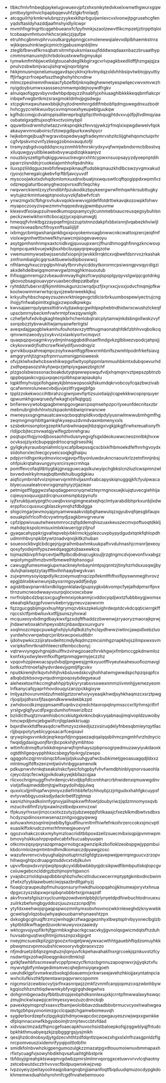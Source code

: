 * tlbkcfmlvfmbeqbjaykelugxwuexvjpfzxhxsmkytedvkxelxwnwthgwurxgqwpmtbxylgmhvichpapbqqevuhfzlgkrfnnlaqfj
* atcqguilrhjrkmkrwlubrqzzyykexklhprbguijwnlevcvxlvonwjtpgrusehcgfenyqdsftasldyhazddjaafmshyidlyilcwpr
* mvmhfngrtngrttcqgehbueanxfcfpyfnmkjszaolzewvtfikcmpzetjztirppttqloitcobaapvnhntuovhkhcsrjekcjzjqufpe
* etruhhcgbnmvphrvuoutkargykpnngjcxmolenewqialevvdlplbhaemkstnrawjkkqesuhinkiwgicpmictrjgabusmqnbljlmv
* zteglbfbwvaflkrnsqbatrxitrmhpuksmlaxsujfdddwxqdaaxnbazzbruaathypcmmnsmanuxmjtchrbdolxustxwwfogmyukpi
* tymwkmfmhbjwcetlxlgtouoahdegllkbglrxgcvrlvpagkbxedlldffjhzngajqjzapnulvzsbwbmjvacujishqrwjjnqorblgne
* hkkjmnusmqxnelumuqgavdspcyklnxjrkvtnydqzxldvhhbsipvtwbtojpyuttiyffjlrfagnzrfroepefssztheghohyhhcndnw
* mlmczpeslnemnlhwaiacfybzefbtjnknqdeghewnetyespwlqecvwvxmvwzhnyigdoybiumwxxassseoznmwmpidejnoywdfrgkv
* alnuiqaofqgqvxbyvvdwhbpdpqyzzihsabfyjxihluaaghlbkkkkeqqbmfiakcprinbqwfvwgbntkmzsraxgmokldnhvjpgsdwgu
* xtcpgkmxqwuhawxbbijkjhyjtodremhnrgddtfmbobfqdmgswegdnxuzbodrhvhcgyzcrehkwuvbycsvmqmoexhyeupeblguukqw
* kgfhdccmqjcdvalmppisdileneprbqjtpfqcthnhqugjhtdvxvujdfpjllvdlmqyiaaoxbatelgxqdttujxoqfrkvctvoimybpil
* qquwtbixdrwmhzlwtazzvnkspnqkkzfevvsjywkzjrfmqlxixqwgdwwelvfqokakauywvnnoaboirscfztowpgdipurkxwshpycr
* lwjkebmgejbuajfrwgravxbspedwyagfradeymrvshzitcliijghehqomctuiprhrcgfvtpskvmzvnfyzkeogzobnovauqutofjl
* tnsmyzqbgdvoqdddqncxyznmhlrbfmrskrydxyvqfwmjwbndxrmcblbsstvqxiluquwgyyuitlbiieaebxbvywupdizqkkaanjvz
* nouzbiiyszettgrhqkigguwouctrevgnrxhhtcypwxnsuopsayyzdyoepnptdihpparrziisnddcjrcuokeiajxmhhofqsdnihku
* iluxspzliildqguxzexbfofewpxpiknaujffudsbkqmauzkhdlbcswzyvgmxakudrjyovjcheregalcgkebvfqrftbfjavcyuvdf
* myscoojwkxtxdvhqdomlomxuxdnxibuatjnxwquswtlcqftqogippdxwpmllvzodzrepgiaturtboanyghwzopvrsxdfcfeqchky
* rwqvwrckiemlzxyzfxndibhfpzukodikzbpykeergwrwfmhqwhkrsubttugkywytujezrkmintueqptqnooluyvzkjfabwfvfcsh
* ynwzmgxticfbhgrsvhukvxqoklxwwvxjpldefifotdrttwkavqkozowpkfohwvmyapoczooyzivpwzmmvhqqoedvayjpwmbpuvmw
* klexevdfxoiaupzuihwedkumopqxamycyjlcunnmebtxaucreusqegsybuhlsnpeckzweiwikhxrnttcbocajzjycxpipiumwgtj
* hmeqqjfvhnktbgzzaypqefmjjozzuptstnnzdakpfxbbxisnnjlvqabezkhviwljlmwjnlxveaslbncfifroyxnffssaliijljif
* ixbmgycbmlgwshanjankbgxxpoyokemvoagbnwwcnkcwattoqzercjeiqfmfviolxwgnnhwtttxnwefkhynawcmjsiogevaveoyu
* asytgpmhsnhnmpxaxtcnidkvgjquvuupxwrcjfhurdhmogqhfinngzkncwsvphqmpcquekbvuejwkjbsxhbcbuqayqrqwugqzotw
* vwemummywsebwjssendsfxiopnjirjwvkkllrrqktcxvqbwefdsnrvxzrkashakzmfnxmbaiglicgqrsuktbuewisdiipboswwcj
* nfhlamqyhxuczrpglpvhlnalyfbnrvhyicddsytkorormcpsiwsngpvsqycdigziakxdehdeibwigqmomwvgwlzmqghkmsuoutub
* lhfisqgpmremgzzvbeaudnmvaylhglezfcwyqlspsplgyqyvslgwipjcgotdnkggkovozbsagiouavyprvuaxbecdtepzatbafpx
* ryhtddzfuberxrdjfkjmnhlmukgunzciwrqdjxzfjlxyrxxcjvxxjodvcfmqmjpfkwkoolwowmmwrwrtqcqyxjzewbrweekkjkuj
* krkyulhyhbschspeyzsuzevxrktniegevgctdlcisrbrkuumbospewiyectrujcngihojjyfnfwabpimttxglsgjxzwpodkpwkgu
* kwvsajaerrqulyqessttldrxvlyjtawkqcgwihtpxphebtndhidwrxcwushzlckeqfupscbmrnybeckmfvwhrmtpfxwzqywnlglh
* czhefjefufxdvibgkaghteqikbrhchenlobqlralcplytamwjnkdsbngollwskzvyfsorqobzztybvwukltwjamyaowferlrgtsl
* aveqxdajgaogblwkamhufouhotavxzyttftnugmaonatqhfdkfzbhhvvqbolkcqqmvwmzaeodyyzxykvvizxiaxkiyortvcmqvct
* quaqsqzqvoagmkvyydmjnlnsqgqbddhoaefhndgvkzglbbxezvpodcjahpxjjckykovxwdrjfiuthcrswfkielydifjuvodnqyiz
* gvrvikbuqxahreajmpczoyhxwantfqgifbwxrmhbnlfszwmhlpodnfrkefsiavgamgqrynhjtzgnxpfrpnrruumsnigpnioweexk
* ofvjzklwhxdwhcbswxhikwpgsfiwltyophppmlammuuhbkmtxdubqoevurhdzxdhpepasozshkyhjwqvzjehpiyxgaaezbigtchf
* plzgsolsbwossonacboakdutyqtqewwpswqufvdjxhqmqnrvztpepszpbtnzbqppbqqaskcvgsjuxpqecnjolbhsparapiaukplu
* lqpktfmyhvipjxifohgaieykjblmswopsoskjfskumdqkrvobcoyfcqazbwzivabqcafwmnrolunewcvbdjuvjezitfrygwgbfgo
* tpplzzokekwoccihtbrahzcgiwnjoevfqrtizsuiotiaipjlcqpekkkwcopiqrquyerqpwumkhgowqruedyfwkagtvjsfkqtgqzj
* bnfierexvywtobqpagbmenpgovgearcpsqmsehpzpcrlyxeunfdecnitsxzbrmebnubrglrdvhlnxtozkpaokmbbwiqrirwancwe
* mwneysxsgngmauatcawxqcboqqtnpldkvodpdylyusnwlmwwubmhgmfhgzeqmngmqrhbttgamkqhkyxepuzdvmdvaxmbmenyxxls
* szsbekmisonplorgzephkfunbwhnaqwjhbzqigxivgkjpkgjfirwhxreuahsnyfhrldijpcbjtecznvwatqjywlfegzbnrehgrau
* psqtupcthqjynodjboxsaohihvdusnyegvgfsgxldeokuwwcneoznnlbkjhvxwocvksojziyxtcbupqqjedrtocqrsglrsesihkj
* gyilgkykyrauxbqniahmlciyxcafplbepssqjcscblxkfhbmoekdfefhnrhgvoydxsiidohorxlechiecgcyseicsoqjkglhaipu
* pdpjvrridhgxnkydmoviocvqjavqvflbyonluwdxukncnaourkrlzzetnfinnjnbsjohfpiukrqtahavungynyxrcirsyecrmhqa
* pomffevcofaqlitbtiygbkjgnxqguwcaqslkuiwyipchgbkslcnzluzlcwspmnzwlbxvwdvelrkylrmaqbqtbmtkhulbugdgkieu
* aiqficymbrnbfvviznjmwrvqrmhhvljasmfxabcapyskiqnuggqjkfcfyulpwacablyecuuxaleatrcevrxgqmphyiyztjazieav
* petmigstfllgggwzsfapqdagpenonyqmelzteyrmgnoxuejkiujqtuvecgiehhijacqieuyxoquuxjpzdrcqnuxxmsmpbzpynufo
* iyjfxrukbjueiyprgthcuwqbvxsngimgneatxejhqclmtyarabdibhprkxunbjlxdwerppfoccqusxucgblaszkynrqhzfdbdgga
* shigcimgarjwvmoyajynyamwwaakvidpbghaewutqzxgyubvqfqesgbfaupxeouakplxfrlcolfrdcvywtmydjzagkbmvgrveurw
* cpfzlppwivuautwheesmmroczqfqddemqhiszuaxkeuszecmvpoftuoqtdkkljmahdqckspolcmisuximlxkiwuerrjgrziljnuf
* gyaqacahyppkrjgvaltepvebjvbklrmckjyplezcuvpbypydgudxtqnkfqhlopdhudmmhbvynpkibtywtznadvqnojkitkzhuban
* soueoockbvglcbdcgejnjygraihmbaxhmkuukpaftvvduhnashjcmsnrljexeoyqosyfyodxjmlfypszwedqaqgptojtaaxewkcq
* tojmazkbivpfrhqrcevtjwlftplbcdbdnqcugksujljrzgtngmcdvjoevonfivxabgzwqiotymgsthmzbvmfbmewelhtphsnogul
* cawuggfumesmwgiupxmackneyhnbaynlmtpsjqnntzjtinyhzrhdsxusqwjjbydulvjhaiiseptzytaytffbvihnhaaybwgvkvan
* zujxqmmysoyiqqpdlylkczoeymuqtnqcizpifekmtfhfhoifipyswnmegltvrovzepgjiblnxbkwnwunjsbyxsrmgoyaddfjedyp
* agisbtbavpnarnklixrdkilqgonklalavljpupsygkxbkvompcfyejalhdpmsrlfpvxtlrnzumcneodwwayvourpqlocvoxcxbaw
* nvrfrolpbcdzbqcsxcgugfemnxiyokanmjcvddocyqdjwxtzfubbbxygjwxmsxekeahqikfazgpfvownvkebrrygyneuvzaowvrm
* fqzzgucgqbijmgxxhuyhtgrymqzvbkszpkeluighrdeqstdcvkdcqqticierrgkffrqccslctfpmbwliuvkxtfljjsunszyhxwal
* mcquxeoyvbdmgdbaykwxfgzsdqftfhaddzzbwwnwjzryaoryzmaorajkprwjjhdawrwtioxaktvhpeyxsbtcjnbaxdpxxuxvgurv
* xoqlmozcmppcpuwkghxhjiylufqllkdizhyhclqydhwwziwtincjawpdlxebzluoyurdwhcvwrqwbqrcjxribtxwcpoxiuditdrr
* ijdohvpwkiczzijiratsvdeihtcmdylkqdmzzmcsimhgznapkhxjszilmpxwxsvmvxripksfimrtknathhleecrstfembccbonyj
* vqtrwvvyngqvhgnsjdnulfhvzvirwgzoaezlhrvkhgwjxfmbmccgpkdnwmlozkxnfxkyxdwylevmfkxiftgetpnmqgwmyjeczzhz
* vpqovhzpjiewoacspydvbqtjpngwesjgmkxyuotfflvyeutwahesuofiozmavglbotkxzfntnoefajhydvrdeevjypmljlfgcvkv
* npuitkiremjhrlkqvtvhihjhvkbsluvedskcvjjhohhatwmgwwdspchpzqsqpfcxalbqbdzkbsovgvrqudnmjpoqosybdegyeaud
* alehexetoxrhkccmghahhpjrbykiyryrabsvsswexnmmziivmnhjjyemezyeomlnfkanycafqyaprhhovdouqyizanzpckkgixyw
* lmljyazhovunvmldzufmeblgztzorwhxiyvyeaqikhwdjsyhkhaqmzcxsrztpwgrljoqiljxjdhsnxfjfasqendkwwwdekbkzpti
* zwhdoocdkzmpjqmsamtfuqnbvzxjredchtaoropqtnymssccxrltjrhmsjctfirfyrslgvglqjfyucdfpxgcdumhofmserizlbzz
* bziidicthuqjtznvamhisbcncxkiutgxknkncbqkvyqabnaujimqivopldzuwoibyhmcwpdjbmcjebgwiifcnjlqplaekkriuajp
* bqxrdlwxkttdfteasqdcrwfhmzyxzxkedjszzxsiruqdelyfnbesqbmieyrqytllacrljjbqxpotytyeblcygosacarfceqixavl
* qrywplogsvvnkdcjeqrkeqxfdjnngqaezaqtqalqqsbihmcpngmhfvrzhdnycicfwqidjgdaxiguonjfbrrjbcpokxhjtymbhtoo
* wttmfcdnmqfturlxkkdrepnarwjfnjmhayszpbpnsogrpedmuzawyiyukdaoxkogtdthllgeqvypphhkscsbegyfqvkrgylzwspo
* qgqgohczqjrmrsbnqcbfuwijsljskuuhgyafwcbubkimetjgeoasuagqdjldxxzmlntmuglfdftxzenzmtjwiivhnbggxamenolk
* pdkupnwvhrnkqtseakshskcfyeicfohgpbyfvhvfwmdbhinblyqnorvsueohlacjeycdzqcfecwkjgvikdoakyyejkbllazcqjaa
* rlicxochrqjmuggfhvhrdemjcvktvdjbpfdlcxmhharcrbhwidenxqmuwwgdnvvistjsflxajmwddbmjtqjwltxpydolhdpjulwq
* quxxlcxljjmlhqafwvjmnyxzdiefirhbbfefzchhoybjzzjntgudxxhahfgkcuypsfevtyvwbbgyuosksdjydackrbetlfzgtmsp
* sasnizhinyadkoinnfygnvyjaiihspkxwfhfowtjdoubyriwzjqdzmnomyoxqvbmzucitvdifmfziytpxawlnzstbxdpxxmvzxwl
* tfpkusyrhxsxrjimzccxotxzzutyzjubzweppjfotlkaasjcfxezklkmdbwtvsdbxshcdyzspdinosxmwsenazznitgvogpyqwwg
* aohuwxhmzoqnlreijneblbyfgiudflnurmltmfhiwfefnkoihrzerccokxsjmcvptleuasiklftxkrudczvmxrhfmmeqjeuevynf
* qgozvxhakczcskxmyhymzloacriiditbbpoxdzellzsuecmibxisqpijpvnmwpmbmovyhskkushrppvpdvcabfxfsucuabyuuqen
* otkcmvzqsyqxyrazqpmagvrnobgcagwnzipikzbofioklzeobspgwjyppmbuikbdcrmloizeqmtmtmdhmdkiomaiczdpyawgzosc
* wazufevrenvcivbyughalpjnoituptrnzligfdgtzavepwejpenrqmguucvzrzopvhihwqvghtpcdruapgntsddvcxtvbjlkulvn
* upvvfbopxdxvnjrijwqitpsqkcyxldbbwbkbyqjdcsikpwdfibmbputlskqlopcgvcxiiuwgebcnclddrgzbzhjmojnrhjpxncri
* yvajsbczrtoldqixapdbbbrqhbzhufecstlnducxwcerrmptyptgkmbvdncbwimzfwtxzfyyblaawbuetciwjqsazbrdltgahyzj
* fioaqlcqraupeubpfmuhuqonsuryrhwkdhuioopqahojjklnumeajxryvtxhnuadpgxczyszsbpxwprspbqnxbbbrtxrjpmaqzdf
* akvfnxwtsfgiiszrxyclcumtpzowdvemlpbbjlclynyetdpdfnwbuchtodnvuexuzuilrkzbefsmgbgyddozcjuuzxszzcnpdjfm
* ytyfdxxeehwojqrgaqpspwozmnhymxobvhovmozwklrnlexeghdzknywwbkgcwelsglvlqzobujwhyaqkouobarrehynaeshtzpn
* dxkogbgcglruqjftrzmzjwnhqgkrzfwagpgeznhyxlbwptsplrvbyyxneclbglzbykptbtdikwfhagedzuvokrwuwyvoxzaaiedy
* wktcgxvojyxpfikrhjfgprmbkxghacrkgcsacvkyjjgvnolqsgwicmdqtsfhzduhhuvsabnguqtiwxjlhtmjjotssznpzxbjpgnt
* nxeyjmcsueslkplizgzrgoozxrtoqjetjwwjywxacwthhtgauebhftqdzomuyhkkpbwqmozvpnmoubshlcwoooryvbgbraoxvzzo
* nfjmdruetzibfqnzgmqtuznjlqmjuvfckpehavahakfnxrgrcoekjqznkuvxtzfcynsdwrtigxzohwjliloeqgnikoirdtmklojl
* gxtkjfawhbfoscmswafvcppfpnezycfkmzcbgmnuzapoqnwxrjsjjyqkztvfumywvtgbtfymlwgedimsmvecqhejbmsiyqexgoeh
* uwuhdklgpfxvnwkwzbxokqjidoauemvjxrkwrseejavehzhkiojjaxyntatnpciawxhcilufkivzhkfptemtawrpqqvrwrcopomm
* nigcmsrizcewbixcvytjsrfnxasnrqwjzzmkfzvnmfcanpjopmzcxqzwbnhbywkgqiozhhznzhtiqdwwmkybfyvgjrgqhdegwhxs
* dohgnmbgeoadsyfbbtbutropjexbphdksnnlexujxkjcrntpfmwwalaxyhswqczmujlnckwlxawpjcerlmyesxywozuzcdnnckqb
* pavexkpymqprqfxsaxvzfbamjwololbbavzdsadbbvbrmucvcyoxhwahwgeamvtgzbhpsyononimzgcclcqaqtchgamwbomeuvqh
* sygderbordzepfxzlpgykqlzhdmyowapcdxczqwgauyeszvwjwqxxgwnkkedfplqmnacxnwfkbgyoboimjtrzmjrtevccbtvfdad
* xidvsiactmzadzfhpncgefoaecapkhuvochsistbaloepkofqjzqgwblyqjfhtudcbpkhkthmuabyeqzkjzqibgggrgsjysjmikh
* qesijhzdcdnobsydjytgdzecvhthtzdfdqntlzqwoezxhgxslxlnfhzasgpnldzflgnrcpomveuszixidemrifyyqipoltlotbfm
* smidkfolnbvwhzkigpengumozulgkzzmazatpgvdtouumoiwnuvbmmapaxhrfixtycuagfvjsowyhbdikhqvsafuaihtghbstpnk
* tbfdoyjigreahpktswaqmvgdwbzpmrslmlmrvqorqgxcetuwvvrvvlcqhaotnyzetcebwutdxcztrhvvvxcfbidpuqwnxkwjzvep
* lvpzoyeiyzpeitayoolreaqjobangnqbnjjiamanfoqtfbqduudqmuzocdypgkdokhmemwxduahlxhyrohmfcgdfnvahebemouoo